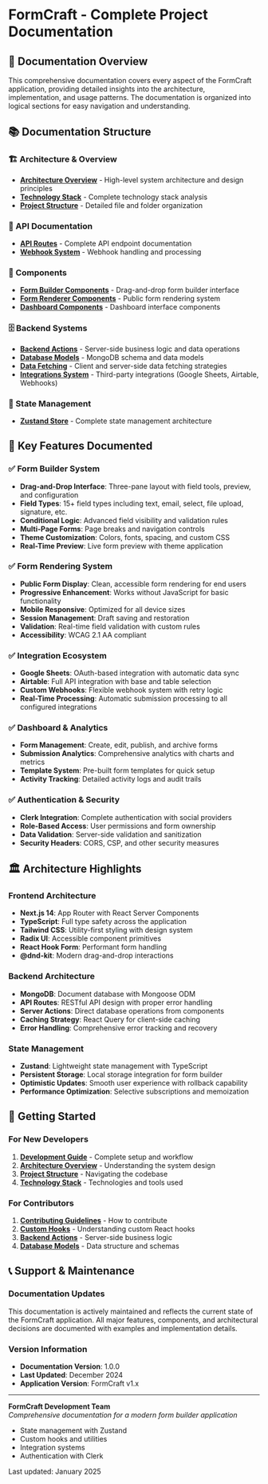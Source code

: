 # FormCraft - Complete Project Documentation

## 📖 Documentation Overview

This comprehensive documentation covers every aspect of the FormCraft application, providing detailed insights into the architecture, implementation, and usage patterns. The documentation is organized into logical sections for easy navigation and understanding.

## 📚 Documentation Structure

### 🏗️ Architecture & Overview
- **[Architecture Overview](./architecture/overview.md)** - High-level system architecture and design principles
- **[Technology Stack](./architecture/technology-stack.md)** - Complete technology stack analysis
- **[Project Structure](./architecture/project-structure.md)** - Detailed file and folder organization

### 🔗 API Documentation
- **[API Routes](./api/routes.md)** - Complete API endpoint documentation
- **[Webhook System](./api/webhooks.md)** - Webhook handling and processing

### 🧩 Components
- **[Form Builder Components](./components/form-builder.md)** - Drag-and-drop form builder interface
- **[Form Renderer Components](./components/form-renderer.md)** - Public form rendering system
- **[Dashboard Components](./components/dashboard.md)** - Dashboard interface components

### 🗄️ Backend Systems
- **[Backend Actions](./backend/backend-actions.md)** - Server-side business logic and data operations
- **[Database Models](./backend/database-models.md)** - MongoDB schema and data models
- **[Data Fetching](./backend/data-fetching.md)** - Client and server-side data fetching strategies
- **[Integrations System](./backend/integrations.md)** - Third-party integrations (Google Sheets, Airtable, Webhooks)

### 🔄 State Management
- **[Zustand Store](./state/zustand-store.md)** - Complete state management architecture

## 🎯 Key Features Documented

### ✅ Form Builder System
- **Drag-and-Drop Interface**: Three-pane layout with field tools, preview, and configuration
- **Field Types**: 15+ field types including text, email, select, file upload, signature, etc.
- **Conditional Logic**: Advanced field visibility and validation rules
- **Multi-Page Forms**: Page breaks and navigation controls
- **Theme Customization**: Colors, fonts, spacing, and custom CSS
- **Real-Time Preview**: Live form preview with theme application

### ✅ Form Rendering System
- **Public Form Display**: Clean, accessible form rendering for end users
- **Progressive Enhancement**: Works without JavaScript for basic functionality
- **Mobile Responsive**: Optimized for all device sizes
- **Session Management**: Draft saving and restoration
- **Validation**: Real-time field validation with custom rules
- **Accessibility**: WCAG 2.1 AA compliant

### ✅ Integration Ecosystem
- **Google Sheets**: OAuth-based integration with automatic data sync
- **Airtable**: Full API integration with base and table selection
- **Custom Webhooks**: Flexible webhook system with retry logic
- **Real-Time Processing**: Automatic submission processing to all configured integrations

### ✅ Dashboard & Analytics
- **Form Management**: Create, edit, publish, and archive forms
- **Submission Analytics**: Comprehensive analytics with charts and metrics
- **Template System**: Pre-built form templates for quick setup
- **Activity Tracking**: Detailed activity logs and audit trails

### ✅ Authentication & Security
- **Clerk Integration**: Complete authentication with social providers
- **Role-Based Access**: User permissions and form ownership
- **Data Validation**: Server-side validation and sanitization
- **Security Headers**: CORS, CSP, and other security measures

## 🏛️ Architecture Highlights

### Frontend Architecture
- **Next.js 14**: App Router with React Server Components
- **TypeScript**: Full type safety across the application
- **Tailwind CSS**: Utility-first styling with design system
- **Radix UI**: Accessible component primitives
- **React Hook Form**: Performant form handling
- **@dnd-kit**: Modern drag-and-drop interactions

### Backend Architecture
- **MongoDB**: Document database with Mongoose ODM
- **API Routes**: RESTful API design with proper error handling
- **Server Actions**: Direct database operations from components
- **Caching Strategy**: React Query for client-side caching
- **Error Handling**: Comprehensive error tracking and recovery

### State Management
- **Zustand**: Lightweight state management with TypeScript
- **Persistent Storage**: Local storage integration for form builder
- **Optimistic Updates**: Smooth user experience with rollback capability
- **Performance Optimization**: Selective subscriptions and memoization

## 🚀 Getting Started

### For New Developers
1. **[Development Guide](./development-guide.md)** - Complete setup and workflow
2. **[Architecture Overview](./architecture/overview.md)** - Understanding the system design
3. **[Project Structure](./architecture/project-structure.md)** - Navigating the codebase
4. **[Technology Stack](./architecture/technology-stack.md)** - Technologies and tools used

### For Contributors
1. **[Contributing Guidelines](./development-guide.md#contributing-guidelines)** - How to contribute
2. **[Custom Hooks](./custom-hooks.md)** - Understanding custom React hooks
3. **[Backend Actions](./backend/backend-actions.md)** - Server-side business logic
4. **[Database Models](./backend/database-models.md)** - Data structure and schemas

## 📞 Support & Maintenance

### Documentation Updates
This documentation is actively maintained and reflects the current state of the FormCraft application. All major features, components, and architectural decisions are documented with examples and implementation details.

### Version Information
- **Documentation Version**: 1.0.0
- **Last Updated**: December 2024
- **Application Version**: FormCraft v1.x

---

**FormCraft Development Team**  
*Comprehensive documentation for a modern form builder application*
- State management with Zustand
- Custom hooks and utilities
- Integration systems
- Authentication with Clerk

Last updated: January 2025
